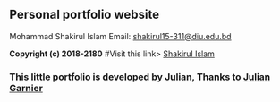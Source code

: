 ## Personal portfolio website
Mohammad Shakirul Islam
Email: shakirul15-311@diu.edu.bd

**Copyright (c) 2018-2180**
#Visit this link> [Shakirul Islam](https://shakirul15-311.github.io/shakirul.io/)


### This little portfolio is developed by Julian, Thanks to [Julian Garnier](https://github.com/juliangarnier/juliangarnier.com)


